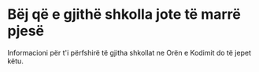 

# Bëj që e gjithë shkolla jote të marrë pjesë

Informacioni për t'i përfshirë të gjitha shkollat ne Orën e Kodimit do të jepet këtu.